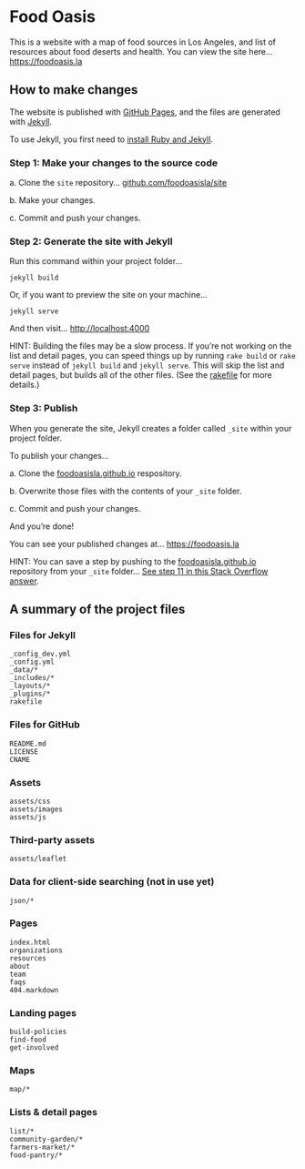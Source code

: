 
# Food Oasis

This is a website with a map of food sources in Los Angeles, and list of resources about food deserts and health. You can view the site here…
https://foodoasis.la

## How to make changes

The website is published with [GitHub Pages](https://pages.github.com), and the files are generated with [Jekyll](http://jekyllrb.com).

To use Jekyll, you first need to [install Ruby and Jekyll](https://jekyllrb.com/docs/installation/).

### Step 1: Make your changes to the source code

a. Clone the `site` repository… [github.com/foodoasisla/site](https://github.com/foodoasisla/site)

b. Make your changes.

c. Commit and push your changes.

### Step 2: Generate the site with Jekyll

Run this command within your project folder…

```
jekyll build
```

Or, if you want to preview the site on your machine…

```
jekyll serve
```

And then visit… [http://localhost:4000](http://localhost:4000)

HINT: Building the files may be a slow process. If you’re not working on the list and detail pages, you can speed things up by running `rake build` or `rake serve` instead of `jekyll build` and `jekyll serve`. This will skip the list and detail pages, but builds all of the other files. (See the [rakefile](https://github.com/foodoasisla/site/blob/master/rakefile) for more details.)

### Step 3: Publish

When you generate the site, Jekyll creates a folder called `_site` within your project folder.

To publish your changes…

a. Clone the [foodoasisla.github.io](https://github.com/foodoasisla/foodoasisla.github.io) respository.

b. Overwrite those files with the contents of your `_site` folder.

c. Commit and push your changes.

And you’re done!

You can see your published changes at… https://foodoasis.la

HINT: You can save a step by pushing to the [foodoasisla.github.io](https://github.com/foodoasisla/foodoasisla.github.io) repository from your `_site` folder… [See step 11 in this Stack Overflow answer](https://stackoverflow.com/questions/28249255/how-do-i-configure-github-to-use-non-supported-jekyll-site-plugins?rq=1#answer-28252200).

## A summary of the project files

### Files for Jekyll
```
_config_dev.yml
_config.yml
_data/*
_includes/*
_layouts/*
_plugins/*
rakefile
```

### Files for GitHub
```
README.md
LICENSE
CNAME
```

### Assets
```
assets/css
assets/images
assets/js
```

### Third-party assets
```
assets/leaflet
```

### Data for client-side searching (not in use yet)
```
json/*
```

### Pages
```
index.html
organizations
resources
about
team
faqs
404.markdown
```

### Landing pages
```
build-policies
find-food
get-involved
```

### Maps
```
map/*
```

### Lists & detail pages
```
list/*
community-garden/*
farmers-market/*
food-pantry/*
```
